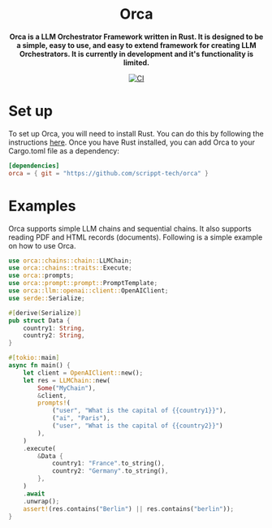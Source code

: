 <div align="center">
  <h1>Orca</h1>
  <p>
    <strong>Orca is a LLM Orchestrator Framework written in Rust. It is designed to be a simple, easy to use, and easy to extend framework for creating LLM Orchestrators. It is currently in development and it's functionality is limited.</strong>
  </p>
  <p>

<!-- prettier-ignore-start -->

[![CI](https://github.com/scrippt-tech/orca/actions/workflows/rust.yml/badge.svg)](https://github.com/scrippt-tech/orca/actions/workflows/rust.yml)

<!-- prettier-ignore-end -->

  </p>
</div>

# Set up
To set up Orca, you will need to install Rust. You can do this by following the instructions [here](https://www.rust-lang.org/tools/install). Once you have Rust installed, you can add Orca to your Cargo.toml file as a dependency:
```toml
[dependencies]
orca = { git = "https://github.com/scrippt-tech/orca" }
```

# Examples
Orca supports simple LLM chains and sequential chains. It also supports reading PDF and HTML records (documents). Following is a simple example on how to use Orca.
```rust
use orca::chains::chain::LLMChain;
use orca::chains::traits::Execute;
use orca::prompts;
use orca::prompt::prompt::PromptTemplate;
use orca::llm::openai::client::OpenAIClient;
use serde::Serialize;

#[derive(Serialize)]
pub struct Data {
    country1: String,
    country2: String,
}

#[tokio::main]
async fn main() {
    let client = OpenAIClient::new();
    let res = LLMChain::new(
        Some("MyChain"),
        &client,
        prompts!(
            ("user", "What is the capital of {{country1}}"),
            ("ai", "Paris"),
            ("user", "What is the capital of {{country2}}")
        ),
    )
    .execute(
        &Data {
            country1: "France".to_string(),
            country2: "Germany".to_string(),
        },
    )
    .await
    .unwrap();
    assert!(res.contains("Berlin") || res.contains("berlin"));
}
```

